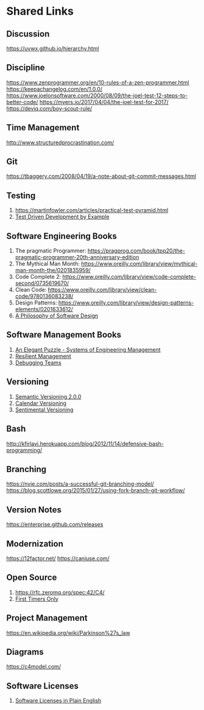 # Shared Links

## Discussion
https://uvwx.github.io/hierarchy.html

## Discipline
https://www.zenprogrammer.org/en/10-rules-of-a-zen-programmer.html
https://keepachangelog.com/en/1.0.0/
https://www.joelonsoftware.com/2000/08/09/the-joel-test-12-steps-to-better-code/
https://myers.io/2017/04/04/the-joel-test-for-2017/
https://deviq.com/boy-scout-rule/

## Time Management
http://www.structuredprocrastination.com/

## Git
https://tbaggery.com/2008/04/19/a-note-about-git-commit-messages.html

## Testing
1. https://martinfowler.com/articles/practical-test-pyramid.html
1. [Test Driven Development by Example](https://www.oreilly.com/library/view/test-driven-development/0321146530/)

## Software Engineering Books
1. The pragmatic Programmer: https://pragprog.com/book/tpp20/the-pragmatic-programmer-20th-anniversary-edition
2. The Mythical Man Month: https://www.oreilly.com/library/view/mythical-man-month-the/0201835959/
3. Code Complete 2: https://www.oreilly.com/library/view/code-complete-second/0735619670/
4. Clean Code: https://www.oreilly.com/library/view/clean-code/9780136083238/
5. Design Patterns: https://www.oreilly.com/library/view/design-patterns-elements/0201633612/
6. [A Philosophy of Software Design](https://www.amazon.com/Philosophy-Software-Design-John-Ousterhout/dp/1732102201)

## Software Management Books
1. [An Elegant Puzzle - Systems of Engineering Management](https://lethain.com/elegant-puzzle/)
1. [Resilient Management](https://abookapart.com/products/resilient-management)
1. [Debugging Teams](http://shop.oreilly.com/product/0636920042372.do)

## Versioning
1. [Semantic Versioning 2.0.0](https://semver.org/)
1. [Calendar Versioning](http://calver.org/)
1. [Sentimental Versioning](http://sentimentalversioning.org/)

## Bash
http://kfirlavi.herokuapp.com/blog/2012/11/14/defensive-bash-programming/

## Branching
https://nvie.com/posts/a-successful-git-branching-model/
https://blog.scottlowe.org/2015/01/27/using-fork-branch-git-workflow/

## Version Notes
https://enterprise.github.com/releases

## Modernization
https://12factor.net/
https://caniuse.com/

## Open Source
1. https://rfc.zeromq.org/spec:42/C4/
1. [First Timers Only](https://www.firsttimersonly.com/)

## Project Management
https://en.wikipedia.org/wiki/Parkinson%27s_law

## Diagrams
https://c4model.com/

## Software Licenses
1. [Software Licenses in Plain English](https://tldrlegal.com/)
